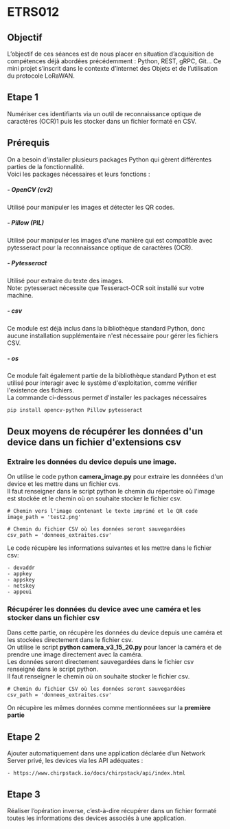 # ETRS012

## Objectif
L’objectif de ces séances est de nous placer en situation d’acquisition de compétences déjà abordées précédemment : Python, REST, gRPC, Git... Ce mini projet s’inscrit dans le contexte d’Internet des Objets et de l’utilisation du protocole LoRaWAN.

## Etape 1
Numériser ces identifiants via un outil de reconnaissance optique de caractères (OCR)1
puis les stocker dans un fichier formaté en CSV.

## Prérequis
On a besoin d'installer plusieurs packages Python qui gèrent différentes parties de la fonctionnalité.<br/>
Voici les packages nécessaires et leurs fonctions :
##### - OpenCV (cv2) 
Utilisé pour manipuler les images et détecter les QR codes.
##### - Pillow (PIL)
Utilisé pour manipuler les images d'une manière qui est compatible avec pytesseract pour la reconnaissance optique de caractères (OCR).
##### - Pytesseract
Utilisé pour extraire du texte des images.<br/>
Note: pytesseract nécessite que Tesseract-OCR soit installé sur votre machine.
##### - csv
Ce module est déjà inclus dans la bibliothèque standard Python, donc aucune installation supplémentaire n'est nécessaire pour gérer les fichiers CSV.
##### - os
Ce module fait également partie de la bibliothèque standard Python et est utilisé pour interagir avec le système d'exploitation, comme vérifier l'existence des fichiers.<br/>
La commande ci-dessous permet d'installer les packages nécessaires
```
pip install opencv-python Pillow pytesseract
```
## Deux moyens de récupérer les données d'un device dans un fichier d'extensions csv
### Extraire les données du device depuis une image.
On utilise le code python **camera_image.py** pour extraire les donnéées d'un device et les mettre dans un fichier cvs.<br/>
Il faut renseigner dans le script python le chemin du répertoire où l'image est stockée et le chemin où on souhaite stocker le fichier csv.
```
# Chemin vers l'image contenant le texte imprimé et le QR code
image_path = 'test2.png'

# Chemin du fichier CSV où les données seront sauvegardées
csv_path = 'donnees_extraites.csv'
```
Le code récupère les informations suivantes et les mettre dans le fichier csv:
```
- devaddr
- appkey
- appskey
- netskey
- appeui
```
### Récupérer les données du device avec une caméra et les stocker dans un fichier csv
Dans cette partie, on récupère les données du device depuis une caméra et les stockées directement dans le  fichier csv.<br/>
On utilise le script **python camera_v3_15_20.py** pour lancer la caméra et de prendre une image directement avec la caméra.<br/>
Les données seront directement sauvegardées dans le fichier csv renseigné dans le script python.<br/>
Il faut renseigner le chemin où  on souhaite stocker le fichier csv.
```
# Chemin du fichier CSV où les données seront sauvegardées
csv_path = 'donnees_extraites.csv'
```
On récupère les mêmes données comme mentionnéees sur la **première partie**

## Etape 2
Ajouter automatiquement dans une application déclarée d’un Network Server privé, les
devices via les API adéquates :
```
- https://www.chirpstack.io/docs/chirpstack/api/index.html
```
## Etape 3
Réaliser l’opération inverse, c’est-à-dire récupérer dans un fichier formaté toutes les
informations des devices associés à une application.

